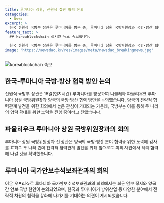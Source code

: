 ```yaml
---
title: 루마니아 상원, 신원식 접견 협력 논의
categories:
  - News
excerpt: >
  한국 신원식 국방부 장관은 루마니아를 방문 중, 루마니아 상원 국방위원장과 국방·방산 협력 방안을 논의했다. 양국은 국방·방산 분야 협력을 강화하기로 합의했으며, 루마니아 대통령실과의 관심과 지원을 요청했다. 이어 루마니아 국가안보수석보좌관과도 안보 현안을 논의하며, 양국 간의 협력을 강화해 나가기를 기대했다.
feature_text: >
  ## koreablockchain 실시간 뉴스 속보입니다.

  한국 신원식 국방부 장관은 루마니아를 방문 중, 루마니아 상원 국방위원장과 국방·방산 협력 방안을 논의했다. 양국은 국방·방산 분야 협력을 강화하기로 합의했으며, 루마니아 대통령실과의 관심과 지원을 요청했다. 이어 루마니아 국가안보수석보좌관과도 안보 현안을 논의하며, 양국 간의 협력을 강화해 나가기를 기대했다.
image: 'https://newsdao.kr/res/images/meta/newsdao_breakingnews.jpg'
---
```


<p><img src="https://newsdao.kr/res/images/meta/newsdao_breakingnews.jpg" alt="koreablockchain 속보" /></p>

<h2 data-ke-size="size26">한국-루마니아 국방·방산 협력 방안 논의</h2>

<p data-ke-size="size16">신원식 국방부 장관은 18일(현지시간) 루마니아를 방문하여 니콜레타 파울리우크 루마니아 상원 국방위원장과 양국의 국방·방산 협력 방안을 논의했습니다. 양국의 전략적 협력관계 발전을 위한 회의에서 높은 관심이 기대되는 가운데, 국방부는 이를 통해 두 나라의 협력 확대를 위한 노력을 진행 중이라고 전했습니다.</p>

<h2 data-ke-size="size26">파울리우크 루마니아 상원 국방위원장과의 회의</h2>

<p data-ke-size="size16">루마니아 상원 국방위원장과 신 장관은 양국의 국방·방산 분야 협력을 위한 노력에 감사를 표하고 두 나라 간의 전략적 협력관계 발전을 위해 앞으로도 의회 차원에서 적극 협력해 나갈 것을 확약했습니다.</p>

<h2 data-ke-size="size26">루마니아 국가안보수석보좌관과의 회의</h2>

<p data-ke-size="size16">이온 오프리쇼르 루마니아 국가안보수석보좌관과의 회의에서는 최근 안보 정세와 양국 간 안보·국방 현안이 논의되었으며, 한국과 루마니아가 방위산업 등 다양한 분야에서 전략적 차원의 협력을 강화해 나가기를 기대하는 의견이 제시되었습니다.</p>

